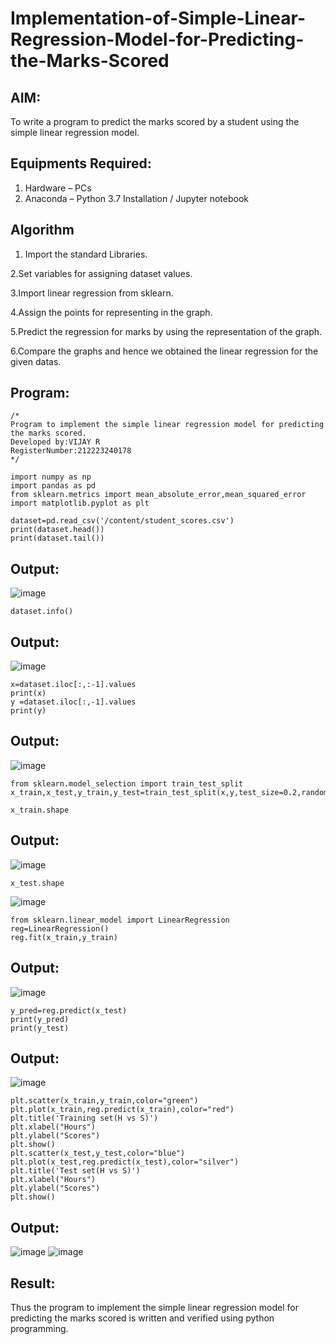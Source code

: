 # Implementation-of-Simple-Linear-Regression-Model-for-Predicting-the-Marks-Scored

## AIM:
To write a program to predict the marks scored by a student using the simple linear regression model.

## Equipments Required:
1. Hardware – PCs
2. Anaconda – Python 3.7 Installation / Jupyter notebook

## Algorithm

1. Import the standard Libraries.

  2.Set variables for assigning dataset values.

  3.Import linear regression from sklearn.

  4.Assign the points for representing in the graph.

  5.Predict the regression for marks by using the representation of the graph.

  6.Compare the graphs and hence we obtained the linear regression for the given datas.
## Program:
```
/*
Program to implement the simple linear regression model for predicting the marks scored.
Developed by:VIJAY R
RegisterNumber:212223240178
*/
```
```
import numpy as np
import pandas as pd
from sklearn.metrics import mean_absolute_error,mean_squared_error
import matplotlib.pyplot as plt
```
```
dataset=pd.read_csv('/content/student_scores.csv')
print(dataset.head())
print(dataset.tail())
```
## Output:
![image](https://github.com/user-attachments/assets/40aa0093-96a9-4194-a80f-875b7cd02238)
```
dataset.info()
```
## Output:
![image](https://github.com/user-attachments/assets/473c6db2-9678-4791-999d-fede26d7aae0)
```
x=dataset.iloc[:,:-1].values
print(x)
y =dataset.iloc[:,-1].values
print(y)
```
## Output:
![image](https://github.com/user-attachments/assets/3358e667-a1a5-4a04-b7db-8d6be3080ef6)
```
from sklearn.model_selection import train_test_split
x_train,x_test,y_train,y_test=train_test_split(x,y,test_size=0.2,random_state=0)
```
```
x_train.shape
```
## Output:
![image](https://github.com/user-attachments/assets/e3d7fda9-be2c-4ac5-948f-424356de6cad)
```
x_test.shape
```
![image](https://github.com/user-attachments/assets/981b2e22-e7aa-4e18-9580-c1e6f2297fef)
```
from sklearn.linear_model import LinearRegression
reg=LinearRegression()
reg.fit(x_train,y_train)
```
## Output:
![image](https://github.com/user-attachments/assets/9e642509-0f0e-4267-b093-f44d71fd9968)
```
y_pred=reg.predict(x_test)
print(y_pred)
print(y_test)
```
## Output:
![image](https://github.com/user-attachments/assets/d8ce2355-db06-4014-8855-a5035d619c57)
```
plt.scatter(x_train,y_train,color="green")
plt.plot(x_train,reg.predict(x_train),color="red")
plt.title('Training set(H vs S)')
plt.xlabel("Hours")
plt.ylabel("Scores")
plt.show()
plt.scatter(x_test,y_test,color="blue")
plt.plot(x_test,reg.predict(x_test),color="silver")
plt.title('Test set(H vs S)')
plt.xlabel("Hours")
plt.ylabel("Scores")
plt.show()
```
## Output:
![image](https://github.com/user-attachments/assets/39cac148-6547-49d5-8614-7f6b018cd355)
![image](https://github.com/user-attachments/assets/220916aa-696d-49ee-bbcb-bf2a1f5cf6b2)



## Result:
Thus the program to implement the simple linear regression model for predicting the marks scored is written and verified using python programming.
